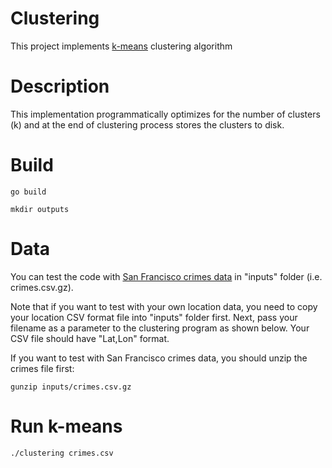 # Clustering
This project implements [k-means](https://en.wikipedia.org/wiki/K-means_clustering) clustering algorithm 

# Description
This implementation programmatically optimizes for the number of clusters (k) and at the end of clustering process stores the clusters to disk.

# Build
`go build`

`mkdir outputs`

# Data
You can test the code with [San Francisco crimes data](https://data.sfgov.org/Public-Safety/Police-Department-Incident-Reports-Historical-2003/tmnf-yvry) in "inputs" folder (i.e. crimes.csv.gz). 

Note that if you want to test with your own location data, you need to copy your location CSV format file into "inputs" folder first.  Next, pass your filename as a parameter to the clustering program as shown below.  Your CSV file should have "Lat,Lon" format.  

If you want to test with San Francisco crimes data, you should unzip the crimes file first:

`gunzip inputs/crimes.csv.gz`

# Run k-means
`./clustering crimes.csv`